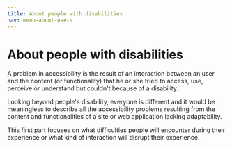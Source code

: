 ```yaml
---
title: About people with disabilities
nav: menu-about-users
---
```


# About people with disabilities

A problem in accessibility is the result of an interaction between an user and the content (or functionality) that he or she tried to access, use, perceive or understand but couldn't because of a disability.

Looking beyond people's disability, everyone is different and it would be meaningless to describe all the accessibility problems resulting from the content and functionalities of a site or web application lacking adaptability.

This first part focuses on what difficulties people will encounter during their experience or what kind of interaction will disrupt their experience.
